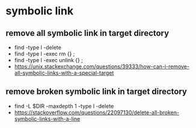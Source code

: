 # symbolic link
## remove all symbolic link in target directory
* find -type l -delete
* find -type l -exec rm {} \;
* find -type l -exec unlink {} \;
* https://unix.stackexchange.com/questions/39333/how-can-i-remove-all-symbolic-links-with-a-special-target
## remove broken symbolic link in target directory
* find -L $DIR -maxdepth 1 -type l -delete
* https://stackoverflow.com/questions/22097130/delete-all-broken-symbolic-links-with-a-line

